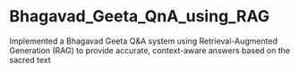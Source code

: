# Bhagavad_Geeta_QnA_using_RAG
Implemented a Bhagavad Geeta Q&amp;A system using Retrieval-Augmented Generation (RAG) to provide accurate, context-aware answers based on the sacred text
